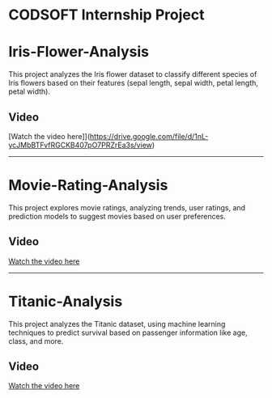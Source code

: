 # CODSOFT Internship Project
# Iris-Flower-Analysis

This project analyzes the Iris flower dataset to classify different species of Iris flowers based on their features (sepal length, sepal width, petal length, petal width).

## Video
[Watch the video here]](https://drive.google.com/file/d/1nL-ycJMbBTFvfRGCKB407pO7PRZrEa3s/view)

---

# Movie-Rating-Analysis

This project explores movie ratings, analyzing trends, user ratings, and prediction models to suggest movies based on user preferences.

## Video
[Watch the video here](https://drive.google.com/file/d/1nIFE6wvt9p8Uv7ZAiasY8L2t6tHbCZIm/view?usp=drivesdk)

---

# Titanic-Analysis

This project analyzes the Titanic dataset, using machine learning techniques to predict survival based on passenger information like age, class, and more.

## Video
[Watch the video here](https://drive.google.com/file/d/1nI54V26MSvk8T6lydsKun7FflpnHsmnV/view)

